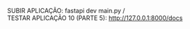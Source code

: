 SUBIR APLICAÇÃO: fastapi dev main.py    /         
TESTAR APLICAÇÃO 10 (PARTE 5): http://127.0.0.1:8000/docs 
